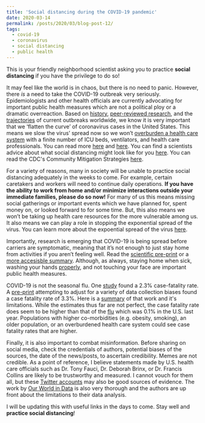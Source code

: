 ```yaml
---
title: 'Social distancing during the COVID-19 pandemic'
date: 2020-03-14
permalink: /posts/2020/03/blog-post-12/
tags:
  - covid-19
  - coronavirus
  - social distancing
  - public health
---
```


This is your friendly neighborhood scientist asking you to practice **social distancing** if you have the privilege to do so! 

It may feel like the world is in chaos, but there is no need to panic. However, there *is* a need to take the COVID-19 outbreak very seriously. Epidemiologists and other health officials are currently advocating for important public health measures which are not a political ploy or a dramatic overreaction. Based on [history](https://www.pnas.org/content/104/18/7582), [peer-reviewed research](https://academic.oup.com/jtm/advance-article/doi/10.1093/jtm/taaa020/5735321), and the [trajectories](https://ourworldindata.org/grapher/covid-confirmed-cases-since-100th-case) of current outbreaks worldwide, we know it is very important that we ‘flatten the curve’ of coronavirus cases in the United States. This means we slow the virus’ spread now so we won’t [overburden a health care system](https://www.statnews.com/2020/03/10/simple-math-alarming-answers-covid-19/) with a finite number of ICU beds, ventilators, and health care professionals. You can read more [here](https://healthblog.uofmhealth.org/wellness-prevention/flattening-curve-for-covid-19-what-does-it-mean-and-how-can-you-help) and [here](https://www.npr.org/sections/health-shots/2020/03/13/815502262/flattening-a-pandemics-curve-why-staying-home-now-can-save-lives). You can find a scientists advice about what social distancing might look like for you [here](https://www.theatlantic.com/family/archive/2020/03/coronavirus-what-does-social-distancing-mean/607927/). You can read the CDC's Community Mitigation Strategies [here](https://www.cdc.gov/coronavirus/2019-ncov/downloads/community-mitigation-strategy.pdf).  

For a variety of reasons, many in society will be unable to practice social distancing adequately in the weeks to come. For example, certain caretakers and workers will need to continue daily operations. **If you have the ability to work from home and/or minimize interactions outside your immediate families, please do so now!** For many of us this means missing social gatherings or important events which we have planned for, spent money on, or looked forward to for some time. But, this also means we won’t be taking up health care resources for the more vulnerable among us. It also means we can play a role in stopping the exponential spread of the virus. You can learn more about the expoential spread of the virus [here](https://www.youtube.com/watch?v=Kas0tIxDvrg&app=desktop).  

Importantly, research is emerging that COVID-19 is being spread before carriers are symptomatic, meaning that it’s not enough to just stay home from activities if you aren’t feeling well. Read the [scientific pre-print](https://www.medrxiv.org/content/10.1101/2020.03.05.20030502v1.full.pdf) or a [more accesisble summary](https://www.sciencenews.org/article/coronavirus-most-contagious-before-during-first-week-symptoms). Although, as always, staying home when sick, washing your hands [properly](https://www.cdc.gov/handwashing/when-how-handwashing.html), and not touching your face are important public health measures.  

COVID-19 is not the seasonal flu. One [study](https://jamanetwork.com/journals/jama/fullarticle/2762130) found a 2.3% case-fatality rate. A [pre-print](https://www.medrxiv.org/content/10.1101/2020.03.04.20031104v1.full.pdf) attempting to adjust for a variety of data collection biases found a case fatality rate of 3.3%. Here is a [summary](https://statmodeling.stat.columbia.edu/2020/03/07/coronavirus-age-specific-fatality-ratio-estimated-using-stan/) of that work and it's limitations. While the estimates thus far are not perfect, the case fatality rate does seem to be higher than that of the [flu](https://www.cdc.gov/flu/about/burden/index.html) which was 0.1% in the U.S. last year. Populations with higher co-morbidities (e.g. obesity, smoking), an older population, or an overburdened health care system could see case fatality rates that are higher.  

Finally, it is also important to combat misinformation. Before sharing on social media, check the credentials of authors, potential biases of the sources, the date of the news/posts, to ascertain credibility. Memes are not credible. As a point of reference, I believe statements made by U.S. health care officials such as Dr. Tony Fauci, Dr. Deborah Brinx, or Dr. Francis Collins are likely to be trustworthy and measured. I cannot vouch for them all, but these [Twitter accounts](https://www.forbes.com/sites/abrambrown/2020/03/14/coronavirus-the-most-essential-people-on-twitter-to-follow-during-the-covid-19-outbreak/#233ccf9275f3) may also be good sources of evidence. The work by [Our World in Data](https://ourworldindata.org/coronavirus) is also very thorough and the authors are up front about the limitations to their data analysis.  

I will be updating this with useful links in the days to come. Stay well and **practice social distancing**!
